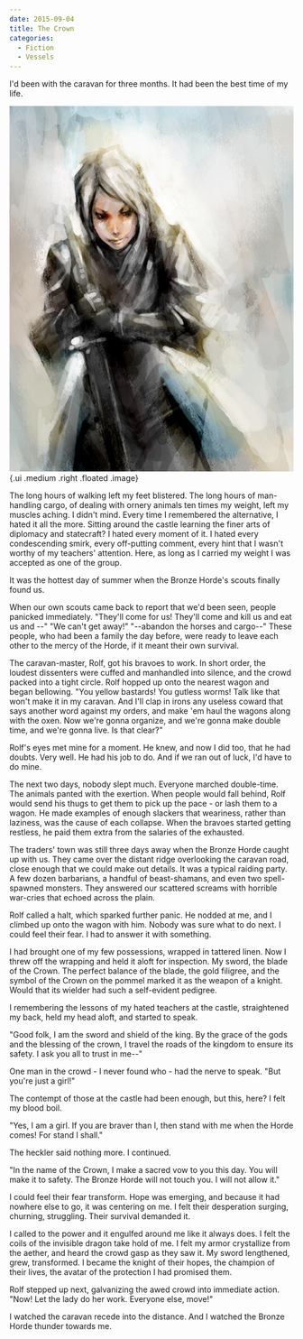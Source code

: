 ```yaml
---
date: 2015-09-04
title: The Crown
categories:
  - Fiction
  - Vessels
---
```


I'd been with the caravan for three months. It had been the best time of my life.

<!-- more -->

![Lady Knight by Ogitaka](/assets/art/lady_knight_by_ogitaka-d7o1nzy.jpg) {.ui .medium .right .floated .image}

The long hours of walking left my feet blistered.
The long hours of man-handling cargo, of dealing with ornery animals ten times my weight, left my muscles aching.
I didn't mind.
Every time I remembered the alternative, I hated it all the more.
Sitting around the castle learning the finer arts of diplomacy and statecraft? I hated every moment of it.
I hated every condescending smirk, every off-putting comment, every hint that I wasn't worthy of my teachers' attention.
Here, as long as I carried my weight I was accepted as one of the group.

It was the hottest day of summer when the Bronze Horde's scouts finally found us.

When our own scouts came back to report that we'd been seen, people panicked immediately.
"They'll come for us! They'll come and kill us and eat us and --" "We can't get away!"
"--abandon the horses and cargo--" These people, who had been a family the day before,
were ready to leave each other to the mercy of the Horde, if it meant their own survival.

The caravan-master, Rolf, got his bravoes to work.
In short order, the loudest dissenters were cuffed and manhandled into silence, and the crowd packed into a tight circle.
Rolf hopped up onto the nearest wagon and began bellowing.
"You yellow bastards! You gutless worms! Talk like that won't make it in my caravan.
And I'll clap in irons any useless coward that says another word against my orders, and make 'em haul the wagons along with the oxen.
Now we're gonna organize, and we're gonna make double time, and we're gonna live.
Is that clear?"

Rolf's eyes met mine for a moment. He knew, and now I did too, that he had doubts.
Very well. He had his job to do. And if we ran out of luck, I'd have to do mine.

The next two days, nobody slept much. Everyone marched double-time.
The animals panted with the exertion. When people would fall behind, Rolf would
send his thugs to get them to pick up the pace - or lash them to a wagon.
He made examples of enough slackers that weariness, rather than laziness, was the cause of each collapse.
When the bravoes started getting restless, he paid them extra from the salaries of the exhausted.

The traders' town was still three days away when the Bronze Horde caught up with us.
They came over the distant ridge overlooking the caravan road, close enough that we could make out details.
It was a typical raiding party. A few dozen barbarians, a handful of beast-shamans, and even two
spell-spawned monsters. They answered our scattered screams with horrible war-cries that echoed across the plain.

Rolf called a halt, which sparked further panic. He nodded at me, and I climbed up onto the wagon with him.
Nobody was sure what to do next. I could feel their fear. I had to answer it with something.

I had brought one of my few possessions, wrapped in tattered linen. Now I threw off the wrapping and
held it aloft for inspection. My sword, the blade of the Crown. The perfect balance of the blade,
the gold filigree, and the symbol of the Crown on the pommel marked it as the weapon of a knight.
Would that its wielder had such a self-evident pedigree.

I remembering the lessons of my hated teachers at the castle, straightened my back, held my head aloft,
and started to speak.

"Good folk, I am the sword and shield of the king.
By the grace of the gods and the blessing of the crown,
I travel the roads of the kingdom to ensure its safety.
I ask you all to trust in me--"

One man in the crowd - I never found who - had the nerve to speak. "But you're just a girl!"

The contempt of those at the castle had been enough, but this, here? I felt my blood boil.

"Yes, I am a girl. If you are braver than I, then stand with me when the Horde comes! For stand I shall."

The heckler said nothing more. I continued.

"In the name of the Crown, I make a sacred vow to you this day.
You will make it to safety.
The Bronze Horde will not touch you. I will not allow it."

I could feel their fear transform. Hope was emerging, and because it had nowhere else
to go, it was centering on me. I felt their desperation surging, churning, struggling.
Their survival demanded it.

I called to the power and it engulfed around me like it always does. I felt the coils of
the invisible dragon take hold of me. I felt my armor crystallize from the aether, and
heard the crowd gasp as they saw it. My sword lengthened, grew, transformed.
I became the knight of their hopes, the champion of their lives, the avatar of the protection
I had promised them.

Rolf stepped up next, galvanizing the awed crowd into immediate action.
"Now! Let the lady do her work. Everyone else, move!"

I watched the caravan recede into the distance. And I watched the Bronze Horde thunder towards me.
